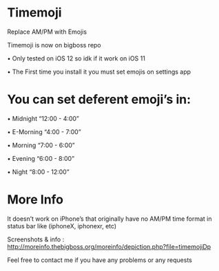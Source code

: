 # Timemoji
Replace AM/PM with Emojis

Timemoji is now on bigboss repo

• Only tested on iOS 12 so idk if it work on iOS 11

• The First time you install it you must set emojis on settings app

# You can set deferent emoji’s in:

• Midnight “12:00 - 4:00”

• E-Morning “4:00 - 7:00”

• Morning “7:00 - 6:00”

• Evening “6:00 - 8:00”

• Night “8:00 - 12:00”

# More Info

It doesn’t work on iPhone’s that originally have no AM/PM time format in status bar like (iphoneX, iphonexr, etc)

Screenshots & info : http://moreinfo.thebigboss.org/moreinfo/depiction.php?file=timemojiDp

Feel free to contact me if you have any problems or any requests
